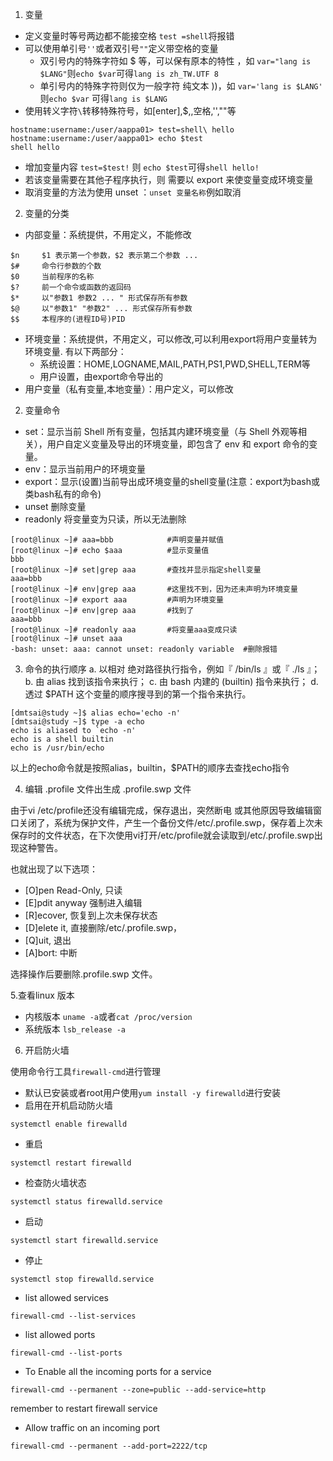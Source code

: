 1. 变量
 - 定义变量时等号两边都不能接空格
 `test =shell`将报错
 - 可以使用单引号`''`或者双引号`""`定义带空格的变量
    - 双引号内的特殊字符如 $ 等，可以保有原本的特性 ，如
` var="lang is $LANG" `则` echo $var `可得` lang is zh_TW.UTF 8 `
    - 单引号内的特殊字符则仅为一般字符 纯文本 ))，如
`var='lang is $LANG'`  则`echo $var`  可得`lang is $LANG`
 - 使用转义字符`\`转移特殊符号，如[enter],$,\,空格,'',""等
```
hostname:username:/user/aappa01> test=shell\ hello
hostname:username:/user/aappa01> echo $test
shell hello
```
 - 增加变量内容
 `test=$test!` 则 `echo $test`可得`shell hello!`
 - 若该变量需要在其他子程序执行，则 需要以 export 来使变量变成环境变量
 - 取消变量的方法为使用 unset ：`unset 变量名称`例如取消

2. 变量的分类
 - 内部变量：系统提供，不用定义，不能修改
 ```
 $n     $1 表示第一个参数，$2 表示第二个参数 ...
 $#     命令行参数的个数
 $0     当前程序的名称
 $?     前一个命令或函数的返回码
 $*     以"参数1 参数2 ... " 形式保存所有参数
 $@     以"参数1" "参数2" ... 形式保存所有参数
 $$     本程序的(进程ID号)PID
 ```
 - 环境变量：系统提供，不用定义，可以修改,可以利用export将用户变量转为环境变量.
 有以下两部分：
    - 系统设置：HOME,LOGNAME,MAIL,PATH,PS1,PWD,SHELL,TERM等
    - 用户设置，由export命令导出的
 - 用户变量（私有变量,本地变量）：用户定义，可以修改

2. 变量命令
 - set：显示当前 Shell 所有变量，包括其内建环境变量（与 Shell 外观等相关），用户自定义变量及导出的环境变量，即包含了 env 和 export 命令的变量。
 - env：显示当前用户的环境变量
 - export：显示(设置)当前导出成环境变量的shell变量(注意：export为bash或类bash私有的命令)
 - unset 删除变量
 - readonly 将变量变为只读，所以无法删除

 ```
 [root@linux ~]# aaa=bbb            #声明变量并赋值
 [root@linux ~]# echo $aaa          #显示变量值
 bbb
 [root@linux ~]# set|grep aaa       #查找并显示指定shell变量
 aaa=bbb
 [root@linux ~]# env|grep aaa       #这里找不到，因为还未声明为环境变量
 [root@linux ~]# export aaa         #声明为环境变量
 [root@linux ~]# env|grep aaa       #找到了
 aaa=bbb
 [root@linux ~]# readonly aaa       #将变量aaa变成只读
 [root@linux ~]# unset aaa
-bash: unset: aaa: cannot unset: readonly variable  #删除报错

 ```

3. 命令的执行顺序
 a. 以相对 绝对路径执行指令，例如『 /bin/ls 』或『 ./ls 』；
 b. 由 alias 找到该指令来执行；
 c. 由 bash 内建的 (builtin) 指令来执行；
 d. 透过 $PATH 这个变量的顺序搜寻到的第一个指令来执行。

 ```
[dmtsai@study ~]$ alias echo='echo -n'
[dmtsai@study ~]$ type -a echo
echo is aliased to `echo -n'
echo is a shell builtin
echo is /usr/bin/echo
 ```
 以上的echo命令就是按照alias，builtin，$PATH的顺序去查找echo指令

4. 编辑 .profile 文件出生成 .profile.swp 文件

 由于vi /etc/profile还没有编辑完成，保存退出，突然断电 或其他原因导致编辑窗口关闭了，系统为保护文件，产生一个备份文件/etc/.profile.swp，保存着上次未保存时的文件状态，在下次使用vi打开/etc/profile就会读取到/etc/.profile.swp出现这种警告。

 也就出现了以下选项：
 - [O]pen Read-Only, 只读
 - [E]pdit anyway    强制进入编辑
 - [R]ecover,    恢复到上次未保存状态
 - [D]elete it,  直接删除/etc/.profile.swp，
 - [Q]uit, 退出
 - [A]bort:  中断

 选择操作后要删除.profile.swp 文件。

 5.查看linux 版本
 - 内核版本
 `uname -a`或者`cat /proc/version`
 - 系统版本
 `lsb_release -a `


 6. 开启防火墙

使用命令行工具`firewall-cmd`进行管理
 - 默认已安装或者root用户使用`yum install -y firewalld`进行安装
 - 启用在开机启动防火墙
 ```
systemctl enable firewalld
 ```
 - 重启
 ```
systemctl restart firewalld
 ```
 - 检查防火墙状态
 ```
systemctl status firewalld.service
 ```
 - 启动
 ```
systemctl start firewalld.service
 ```
 - 停止
 ```
 systemctl stop firewalld.service
 ```
 - list allowed services
 ```
firewall-cmd --list-services
 ```
 - list allowed ports
 ```
 firewall-cmd --list-ports
 ```
 - To Enable all the incoming ports for a service
```
firewall-cmd --permanent --zone=public --add-service=http
```
remember to restart firewall service
 - Allow traffic on an incoming port                                                                       
```
firewall-cmd --permanent --add-port=2222/tcp
```
